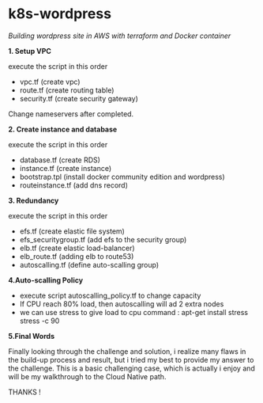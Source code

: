 # k8s-wordpress

_Building wordpress site in AWS with terraform and Docker container_


**1. Setup VPC**

execute the script in this order
- vpc.tf (create vpc)
- route.tf (create routing table)
- security.tf (create security gateway)

Change nameservers after completed.

**2. Create instance and database**

execute the script in this order
- database.tf (create RDS)
- instance.tf (create instance)
- bootstrap.tpl (install docker community edition and wordpress)
- routeinstance.tf (add dns record)

**3. Redundancy**

execute the script in this order
- efs.tf (create elastic file system)
- efs_securitygroup.tf (add efs to the security group)
- elb.tf (create elastic load-balancer)
- elb_route.tf (adding elb to route53)
- autoscalling.tf (define auto-scalling group)

**4.Auto-scalling Policy**

- execute script autoscalling_policy.tf to change capacity
- If CPU reach 80% load, then autoscalling will ad 2 extra nodes
- we can use stress to give load to cpu
  command : apt-get install stress
            stress -c 90
            
 **5.Final Words**
 
 Finally looking through the challenge and solution, i realize many flaws in the build-up process and result, but i tried my best to provide my answer to the challenge. This is a basic challenging case, which is actually i enjoy and will be my walkthrough to the Cloud Native path.
 
THANKS !
